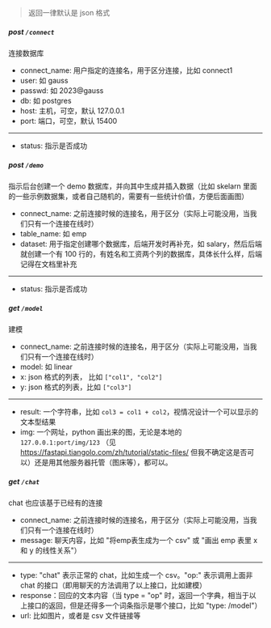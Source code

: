 > 返回一律默认是 json 格式

##### post `/connect`

连接数据库

- connect_name: 用户指定的连接名，用于区分连接，比如 connect1
- user: 如 gauss
- passwd: 如 2023@gauss
- db: 如 postgres
- host: 主机，可空，默认 127.0.0.1
- port: 端口，可空，默认 15400

-------

- status: 指示是否成功


##### post `/demo`

指示后台创建一个 demo 数据库，并向其中生成并插入数据（比如 skelarn 里面的一些示例数据集，或者自己随机的，需要有一些统计价值，方便后面画图）

- connect_name: 之前连接时候的连接名，用于区分（实际上可能没用，当我们只有一个连接在线时）
- table_name: 如 emp
- dataset: 用于指定创建哪个数据库，后端开发时再补充，如 salary，然后后端就创建一个有 100 行的，有姓名和工资两个列的数据库，具体长什么样，后端记得在文档里补充

---------

- status: 指示是否成功

##### get `/model`

建模

- connect_name: 之前连接时候的连接名，用于区分（实际上可能没用，当我们只有一个连接在线时）
- model: 如 linear
- x: json 格式的列表， 比如 `["col1", "col2"]`
- y: json 格式的列表，比如 `["col3"]`

---------

- result: 一个字符串，比如 `col3 = col1 + col2`，视情况设计一个可以显示的文本型结果
- img: 一个网址，python 画出来的图，无论是本地的 `127.0.0.1:port/img/123` （见 https://fastapi.tiangolo.com/zh/tutorial/static-files/ 但我不确定这是否可以）还是用其他服务器托管（图床等），都可以。

##### get `/chat`

chat 也应该基于已经有的连接

- connect_name: 之前连接时候的连接名，用于区分（实际上可能没用，当我们只有一个连接在线时）
- message: 聊天内容，比如 "将emp表生成为一个 csv" 或 "画出 emp 表里 x 和 y 的线性关系"）

--------

- type: "chat" 表示正常的 chat，比如生成一个 csv。"op:" 表示调用上面非 chat 的接口（即用聊天的方法调用了以上接口，比如建模）
- response：回应的文本内容（当 type = "op" 时，返回一个字典，相当于以上接口的返回，但是还得多一个词条指示是哪个接口，比如 "type: /model"）
- url: 比如图片，或者是 csv 文件链接等

